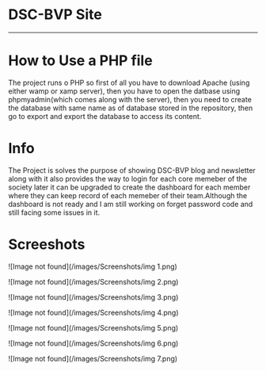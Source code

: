 # DSC-BVP Site
***
# How to Use a PHP file

The project runs o PHP so first of all you have to download Apache (using either wamp or xamp server), 
then you have to open the datbase using phpmyadmin(which comes along with the server),
then you need to create the database with same name as of database stored in the repository,
then go to export and export the database to access its content.

# Info

The Project is solves the purpose of showing DSC-BVP blog and newsletter along with it also provides the way to login for each core memeber of the society later it can be upgraded to create the dashboard for each member where they can keep record of each memeber of their team.Although the dashboard is not ready and I am still working on forget password code and still facing some issues in it.

# Screeshots

![Image not found](/images/Screenshots/img 1.png)

![Image not found](/images/Screenshots/img 2.png)

![Image not found](/images/Screenshots/img 3.png)

![Image not found](/images/Screenshots/img 4.png)

![Image not found](/images/Screenshots/img 5.png)

![Image not found](/images/Screenshots/img 6.png)

![Image not found](/images/Screenshots/img 7.png)














